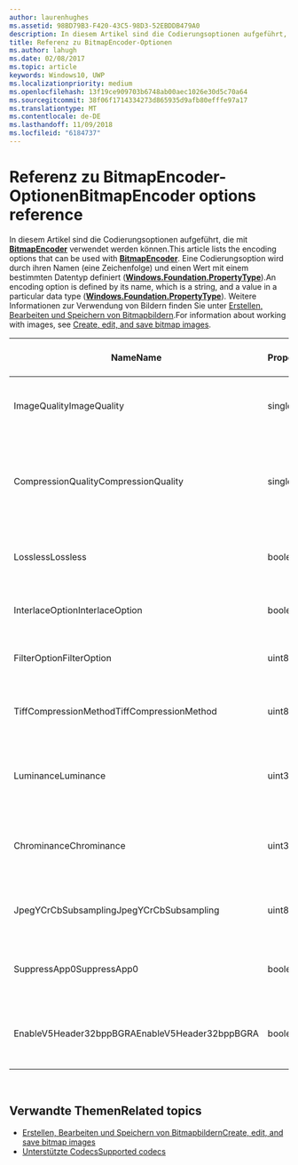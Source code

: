 ```yaml
---
author: laurenhughes
ms.assetid: 98BD79B3-F420-43C5-98D3-52EBDDB479A0
description: In diesem Artikel sind die Codierungsoptionen aufgeführt, die mit BitmapEncoder verwendet werden können.
title: Referenz zu BitmapEncoder-Optionen
ms.author: lahugh
ms.date: 02/08/2017
ms.topic: article
keywords: Windows10, UWP
ms.localizationpriority: medium
ms.openlocfilehash: 13f19ce909703b6748ab00aec1026e30d5c70a64
ms.sourcegitcommit: 38f06f1714334273d865935d9afb80efffe97a17
ms.translationtype: MT
ms.contentlocale: de-DE
ms.lasthandoff: 11/09/2018
ms.locfileid: "6184737"
---
```

# <a name="bitmapencoder-options-reference"></a><span data-ttu-id="f868c-104">Referenz zu BitmapEncoder-Optionen</span><span class="sxs-lookup"><span data-stu-id="f868c-104">BitmapEncoder options reference</span></span>


<span data-ttu-id="f868c-105">In diesem Artikel sind die Codierungsoptionen aufgeführt, die mit [**BitmapEncoder**](https://msdn.microsoft.com/library/windows/apps/br226206) verwendet werden können.</span><span class="sxs-lookup"><span data-stu-id="f868c-105">This article lists the encoding options that can be used with [**BitmapEncoder**](https://msdn.microsoft.com/library/windows/apps/br226206).</span></span> <span data-ttu-id="f868c-106">Eine Codierungsoption wird durch ihren Namen (eine Zeichenfolge) und einen Wert mit einem bestimmten Datentyp definiert ([**Windows.Foundation.PropertyType**](https://msdn.microsoft.com/library/windows/apps/br225871)).</span><span class="sxs-lookup"><span data-stu-id="f868c-106">An encoding option is defined by its name, which is a string, and a value in a particular data type ([**Windows.Foundation.PropertyType**](https://msdn.microsoft.com/library/windows/apps/br225871)).</span></span> <span data-ttu-id="f868c-107">Weitere Informationen zur Verwendung von Bildern finden Sie unter [Erstellen, Bearbeiten und Speichern von Bitmapbildern](imaging.md).</span><span class="sxs-lookup"><span data-stu-id="f868c-107">For information about working with images, see [Create, edit, and save bitmap images](imaging.md).</span></span>

| <span data-ttu-id="f868c-108">Name</span><span class="sxs-lookup"><span data-stu-id="f868c-108">Name</span></span>                    | <span data-ttu-id="f868c-109">PropertyType</span><span class="sxs-lookup"><span data-stu-id="f868c-109">PropertyType</span></span> | <span data-ttu-id="f868c-110">Verwendungshinweise</span><span class="sxs-lookup"><span data-stu-id="f868c-110">Usage notes</span></span>                                                                                        | <span data-ttu-id="f868c-111">Gültige Formate</span><span class="sxs-lookup"><span data-stu-id="f868c-111">Valid formats</span></span> |
|-------------------------|--------------|----------------------------------------------------------------------------------------------------|---------------|
| <span data-ttu-id="f868c-112">ImageQuality</span><span class="sxs-lookup"><span data-stu-id="f868c-112">ImageQuality</span></span>            | <span data-ttu-id="f868c-113">single</span><span class="sxs-lookup"><span data-stu-id="f868c-113">single</span></span>       | <span data-ttu-id="f868c-114">Gültige Werte von 0 bis 1,0</span><span class="sxs-lookup"><span data-stu-id="f868c-114">Valid values from 0 to 1.0.</span></span> <span data-ttu-id="f868c-115">Höhere Werte bedeuten höhere Qualität</span><span class="sxs-lookup"><span data-stu-id="f868c-115">Higher values indicate higher quality</span></span>                                 | <span data-ttu-id="f868c-116">JPEG, JPEG-XR</span><span class="sxs-lookup"><span data-stu-id="f868c-116">JPEG, JPEG-XR</span></span> |
| <span data-ttu-id="f868c-117">CompressionQuality</span><span class="sxs-lookup"><span data-stu-id="f868c-117">CompressionQuality</span></span>      | <span data-ttu-id="f868c-118">single</span><span class="sxs-lookup"><span data-stu-id="f868c-118">single</span></span>       | <span data-ttu-id="f868c-119">Gültige Werte von 0 bis 1,0</span><span class="sxs-lookup"><span data-stu-id="f868c-119">Valid values from 0 to 1.0.</span></span> <span data-ttu-id="f868c-120">Höhere Werte bedeuten ein effizienteres und langsameres Komprimierungsverfahren</span><span class="sxs-lookup"><span data-stu-id="f868c-120">Higher values indicate a more efficient and slower compression scheme</span></span> | <span data-ttu-id="f868c-121">TIFF</span><span class="sxs-lookup"><span data-stu-id="f868c-121">TIFF</span></span>          |
| <span data-ttu-id="f868c-122">Lossless</span><span class="sxs-lookup"><span data-stu-id="f868c-122">Lossless</span></span>                | <span data-ttu-id="f868c-123">boolean</span><span class="sxs-lookup"><span data-stu-id="f868c-123">boolean</span></span>      | <span data-ttu-id="f868c-124">Wenn dieser Wert auf „true“ festgelegt ist, wird die Option „ImageQuality“ ignoriert.</span><span class="sxs-lookup"><span data-stu-id="f868c-124">If this is set to true, the ImageQuality option is ignored</span></span>                                        | <span data-ttu-id="f868c-125">JPEG-XR</span><span class="sxs-lookup"><span data-stu-id="f868c-125">JPEG-XR</span></span>       |
| <span data-ttu-id="f868c-126">InterlaceOption</span><span class="sxs-lookup"><span data-stu-id="f868c-126">InterlaceOption</span></span>         | <span data-ttu-id="f868c-127">boolean</span><span class="sxs-lookup"><span data-stu-id="f868c-127">boolean</span></span>      | <span data-ttu-id="f868c-128">Gibt an, ob der Interlacemodus für das Bild verwendet wird</span><span class="sxs-lookup"><span data-stu-id="f868c-128">Whether to interlace the image</span></span>                                                                    | <span data-ttu-id="f868c-129">PNG</span><span class="sxs-lookup"><span data-stu-id="f868c-129">PNG</span></span>           |
| <span data-ttu-id="f868c-130">FilterOption</span><span class="sxs-lookup"><span data-stu-id="f868c-130">FilterOption</span></span>            | <span data-ttu-id="f868c-131">uint8</span><span class="sxs-lookup"><span data-stu-id="f868c-131">uint8</span></span>        | <span data-ttu-id="f868c-132">Verwenden Sie die [**PngFilterMode**](https://msdn.microsoft.com/library/windows/apps/br226389)-Enumeration.</span><span class="sxs-lookup"><span data-stu-id="f868c-132">Use the [**PngFilterMode**](https://msdn.microsoft.com/library/windows/apps/br226389) enumeration</span></span>                                | <span data-ttu-id="f868c-133">PNG</span><span class="sxs-lookup"><span data-stu-id="f868c-133">PNG</span></span>           |
| <span data-ttu-id="f868c-134">TiffCompressionMethod</span><span class="sxs-lookup"><span data-stu-id="f868c-134">TiffCompressionMethod</span></span>   | <span data-ttu-id="f868c-135">uint8</span><span class="sxs-lookup"><span data-stu-id="f868c-135">uint8</span></span>        | <span data-ttu-id="f868c-136">Verwenden Sie die [**TiffCompressionMode**](https://msdn.microsoft.com/library/windows/apps/br226399)-Enumeration.</span><span class="sxs-lookup"><span data-stu-id="f868c-136">Use the [**TiffCompressionMode**](https://msdn.microsoft.com/library/windows/apps/br226399) enumeration</span></span>                    | <span data-ttu-id="f868c-137">TIFF</span><span class="sxs-lookup"><span data-stu-id="f868c-137">TIFF</span></span>          |
| <span data-ttu-id="f868c-138">Luminance</span><span class="sxs-lookup"><span data-stu-id="f868c-138">Luminance</span></span>               | <span data-ttu-id="f868c-139">uint32Array</span><span class="sxs-lookup"><span data-stu-id="f868c-139">uint32Array</span></span>  | <span data-ttu-id="f868c-140">Ein Array mit 64Elementen, das die Quantifizierungskonstanten für die Leuchtdichte enthält</span><span class="sxs-lookup"><span data-stu-id="f868c-140">An array of 64 elements containing luminance quantization constants</span></span>                               | <span data-ttu-id="f868c-141">JPEG</span><span class="sxs-lookup"><span data-stu-id="f868c-141">JPEG</span></span>          |
| <span data-ttu-id="f868c-142">Chrominance</span><span class="sxs-lookup"><span data-stu-id="f868c-142">Chrominance</span></span>             | <span data-ttu-id="f868c-143">uint32Array</span><span class="sxs-lookup"><span data-stu-id="f868c-143">uint32Array</span></span>  | <span data-ttu-id="f868c-144">Ein Array mit 64Elementen, das die Quantifizierungskonstanten für die Chrominanz enthält</span><span class="sxs-lookup"><span data-stu-id="f868c-144">An array of 64 elements containing chrominance quantization constants</span></span>                             | <span data-ttu-id="f868c-145">JPEG</span><span class="sxs-lookup"><span data-stu-id="f868c-145">JPEG</span></span>          |
| <span data-ttu-id="f868c-146">JpegYCrCbSubsampling</span><span class="sxs-lookup"><span data-stu-id="f868c-146">JpegYCrCbSubsampling</span></span>    | <span data-ttu-id="f868c-147">uint8</span><span class="sxs-lookup"><span data-stu-id="f868c-147">uint8</span></span>        | <span data-ttu-id="f868c-148">Verwenden Sie die [**JpegSubsamplingMode**](https://msdn.microsoft.com/library/windows/apps/br226386)-Enumeration</span><span class="sxs-lookup"><span data-stu-id="f868c-148">Use the [**JpegSubsamplingMode**](https://msdn.microsoft.com/library/windows/apps/br226386) enumeration</span></span>                    | <span data-ttu-id="f868c-149">JPEG</span><span class="sxs-lookup"><span data-stu-id="f868c-149">JPEG</span></span>          |
| <span data-ttu-id="f868c-150">SuppressApp0</span><span class="sxs-lookup"><span data-stu-id="f868c-150">SuppressApp0</span></span>            | <span data-ttu-id="f868c-151">boolean</span><span class="sxs-lookup"><span data-stu-id="f868c-151">boolean</span></span>      | <span data-ttu-id="f868c-152">Gibt an, ob die Erstellung eines App0-Metadatenblocks unterdrückt wird</span><span class="sxs-lookup"><span data-stu-id="f868c-152">Whether to suppress the creation of an App0 metadata block</span></span>                                        | <span data-ttu-id="f868c-153">JPEG</span><span class="sxs-lookup"><span data-stu-id="f868c-153">JPEG</span></span>          |
| <span data-ttu-id="f868c-154">EnableV5Header32bppBGRA</span><span class="sxs-lookup"><span data-stu-id="f868c-154">EnableV5Header32bppBGRA</span></span> | <span data-ttu-id="f868c-155">boolean</span><span class="sxs-lookup"><span data-stu-id="f868c-155">boolean</span></span>      | <span data-ttu-id="f868c-156">Gibt an, ob die Codierung als Version5 des BMP-Formats erfolgen soll, die Alphawerte unterstützt.</span><span class="sxs-lookup"><span data-stu-id="f868c-156">Whether to encode to a version 5 BMP which supports alpha</span></span>                                         | <span data-ttu-id="f868c-157">BMP</span><span class="sxs-lookup"><span data-stu-id="f868c-157">BMP</span></span>           |

 

## <a name="related-topics"></a><span data-ttu-id="f868c-158">Verwandte Themen</span><span class="sxs-lookup"><span data-stu-id="f868c-158">Related topics</span></span>

* [<span data-ttu-id="f868c-159">Erstellen, Bearbeiten und Speichern von Bitmapbildern</span><span class="sxs-lookup"><span data-stu-id="f868c-159">Create, edit, and save bitmap images</span></span>](imaging.md)
* [<span data-ttu-id="f868c-160">Unterstützte Codecs</span><span class="sxs-lookup"><span data-stu-id="f868c-160">Supported codecs</span></span>](supported-codecs.md)

 




